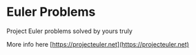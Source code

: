 # Euler Problems
Project Euler problems solved by yours truly

More info here [https://projecteuler.net](https://projecteuler.net)
